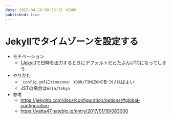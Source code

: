 ```yaml
---
date: 2022-04-26 00:33:15 +0900
published: true
---
```


# Jekyllでタイムゾーンを設定する

- モチベーション
  - [[Jekyll]]で日時を出力するときにデフォルトだとたぶんUTCになってしまう
- やりかた
  - `_config.yml`に`timezone: YOUR/TIMEZONE`をつければよい
  - JSTの場合は`Asia/Tokyo`
- 参考
  - https://jekyllrb.com/docs/configuration/options/#global-configuration
  - https://yatta47.hateblo.jp/entry/2017/01/19/083000

[//begin]: # "Autogenerated link references for markdown compatibility"
[Jekyll]: Jekyll "Jekyll"
[//end]: # "Autogenerated link references"